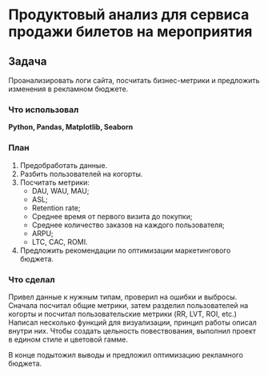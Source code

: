 # Продуктовый анализ для сервиса продажи билетов на мероприятия
## Задача
Проанализировать логи сайта, посчитать бизнес-метрики и предложить изменения в рекламном бюджете.
### Что использовал
**Python, Pandas, Matplotlib, Seaborn**
### План
1. Предобработать данные.
2. Разбить пользователей на когорты.
3. Посчитать метрики:
   - DAU, WAU, MAU;
   - ASL;
   - Retention rate;
   - Среднее время от первого визита до покупки;
   - Среднее количество заказов на каждого пользователя;
   - ARPU;
   - LTC, CAC, ROMI.
4. Предложить рекомендации по оптимизации маркетингового бюджета.
### Что сделал
Привел данные к нужным типам, проверил на ошибки и выбросы. 
Сначала посчитал общие метрики, затем разделил пользователей на когорты и посчитал пользовательские метрики (RR, LVT, ROI, etc.)
Написал несколько функций для визуализации, принцип работы описал внутри них. Чтобы создать цельность повествования, выполнил проект в едином стиле и цветовой гамме.  
  
В конце подытожил выводы и предложил оптимизацию рекламного бюджета.
